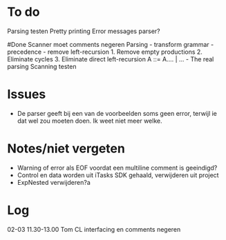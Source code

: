 # To do
Parsing testen
Pretty printing
Error messages parser?

#Done
Scanner moet comments negeren
Parsing
	- transform grammar
		- precedence
		- remove left-recursion
			1. Remove empty productions
			2. Eliminate cycles
			3. Eliminate direct left-recursion A ::= A.... | ...
	- The real parsing
Scanning testen
	
# Issues
- De parser geeft bij een van de voorbeelden soms geen error, terwijl ie dat wel zou moeten doen. Ik weet niet meer welke.

# Notes/niet vergeten
- Warning of error als EOF voordat een multiline comment is geeindigd?
- Control en data worden uit iTasks SDK gehaald, verwijderen uit project
- ExpNested verwijderen?a

# Log
02-03 11.30-13.00 Tom CL interfacing en comments negeren
